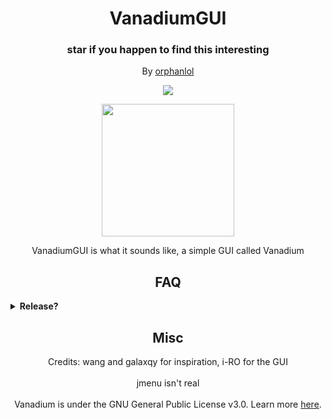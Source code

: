 <h1 align="center">VanadiumGUI</h1>
<h3 align="center">star if you happen to find this interesting</h3>
<p align="center">By <a href="https://github.com/orphanlol">orphanlol</a>
<p align="center">
	<a href="https://discord.gg/BWNZpSBJJ8">
	<img src="https://img.shields.io/discord/1192248054691151882?label=discord&logo=discord">
        </a>
</p>
<p align="center">
<img width="212" height="212" src="https://github.com/orphanlol/soolean/assets/83834491/46d4a389-dba7-4fde-9ae4-ed2d8a313e8d">
</p>

<p align="center">
VanadiumGUI is what it sounds like, a simple GUI called Vanadium<br>

<h2 align="center">FAQ</h2>
<details>
  	<summary><b>Release?</b></summary>

when I feel like it
</details>


  
<h2 align="center">Misc</h2>

<p align="center">
Credits: wang and galaxqy for inspiration, i-RO for the GUI<br><br>
jmenu isn't real<br><br>
Vanadium is under the GNU General Public License v3.0. Learn more <a href="https://github.com/orphanlol/soolean/blob/main/LICENSE">here</a>.</p>
